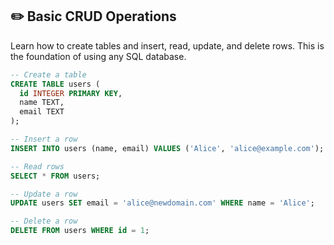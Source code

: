 ## ✏️ Basic CRUD Operations

Learn how to create tables and insert, read, update, and delete rows. This is the foundation of using any SQL database.

```sql
-- Create a table
CREATE TABLE users (
  id INTEGER PRIMARY KEY,
  name TEXT,
  email TEXT
);

-- Insert a row
INSERT INTO users (name, email) VALUES ('Alice', 'alice@example.com');

-- Read rows
SELECT * FROM users;

-- Update a row
UPDATE users SET email = 'alice@newdomain.com' WHERE name = 'Alice';

-- Delete a row
DELETE FROM users WHERE id = 1;
```
